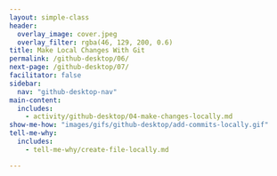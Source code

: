 ```yaml
---
layout: simple-class
header:
  overlay_image: cover.jpeg
  overlay_filter: rgba(46, 129, 200, 0.6)
title: Make Local Changes With Git
permalink: /github-desktop/06/
next-page: /github-desktop/07/
facilitator: false
sidebar:
  nav: "github-desktop-nav"
main-content:
  includes:
    - activity/github-desktop/04-make-changes-locally.md
show-me-how: "images/gifs/github-desktop/add-commits-locally.gif"
tell-me-why:
  includes:
    - tell-me-why/create-file-locally.md

---
```

